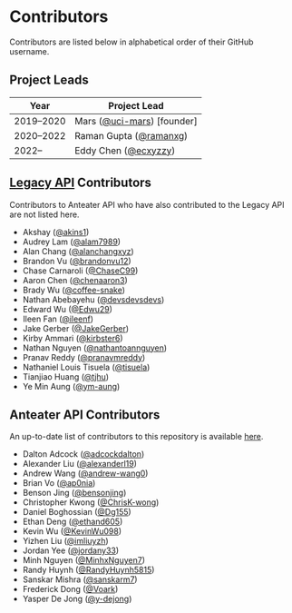 # Contributors

Contributors are listed below in alphabetical order of their GitHub username.

## Project Leads

| Year      | Project Lead                                                |
| --------- | ----------------------------------------------------------- |
| 2019–2020 | Mars ([@uci-mars](https://github.com/uci-mars)) \[founder\] |
| 2020–2022 | Raman Gupta ([@ramanxg](https://github.com/ramanxg))        |
| 2022–     | Eddy Chen ([@ecxyzzy](https://github.com/ecxyzzy))          |

## [Legacy API](https://github.com/icssc/peterportal-public-api) Contributors

Contributors to Anteater API who have also contributed to the Legacy API are not listed here.

- Akshay ([@akins1](https://github.com/akins1))
- Audrey Lam ([@alam7989](https://github.com/alam7989))
- Alan Chang ([@alanchangxyz](https://github.com/alanchangxyz))
- Brandon Vu ([@brandonvu12](https://github.com/brandonvu12))
- Chase Carnaroli ([@ChaseC99](https://github.com/ChaseC99))
- Aaron Chen ([@chenaaron3](https://github.com/chenaaron3))
- Brady Wu ([@coffee-snake](https://github.com/coffee-snake))
- Nathan Abebayehu ([@devsdevsdevs](https://github.com/devsdevsdevs))
- Edward Wu ([@Edwu29](https://github.com/Edwu29))
- Ileen Fan ([@ileenf](https://github.com/ileenf))
- Jake Gerber ([@JakeGerber](https://github.com/JakeGerber))
- Kirby Ammari ([@kirbster6](https://github.com/kirbster6))
- Nathan Nguyen ([@nathantoannguyen](https://github.com/nathantoannguyen))
- Pranav Reddy ([@pranavmreddy](https://github.com/pranavmreddy))
- Nathaniel Louis Tisuela ([@tisuela](https://github.com/tisuela))
- Tianjiao Huang ([@tjhu](https://github.com/tjhu))
- Ye Min Aung ([@ym-aung](https://github.com/ym-aung))

## Anteater API Contributors

An up-to-date list of contributors to this repository is available [here](https://github.com/icssc/peterportal-api-next/graphs/contributors).

- Dalton Adcock ([@adcockdalton](https://github.com/adcockdalton))
- Alexander Liu ([@alexanderl19](https://github.com/alexanderl19))
- Andrew Wang ([@andrew-wang0](https://github.com/andrew-wang0))
- Brian Vo ([@ap0nia](https://github.com/ap0nia))
- Benson Jing ([@bensonjing](https://github.com/bensonjing))
- Christopher Kwong ([@ChrisK-wong](https://github.com/ChrisK-wong))
- Daniel Boghossian ([@Dg155](https://github.com/Dg155))
- Ethan Deng ([@ethand605](https://github.com/ethand605))
- Kevin Wu ([@KevinWu098](https://github.com/KevinWu098))
- Yizhen Liu ([@imliuyzh](https://github.com/imliuyzh))
- Jordan Yee ([@jordany33](https://github.com/jordany33))
- Minh Nguyen ([@MinhxNguyen7](https://github.com/MinhxNguyen7))
- Randy Huynh ([@RandyHuynh5815](https://github.com/RandyHuynh5815))
- Sanskar Mishra ([@sanskarm7](https://github.com/sanskarm7))
- Frederick Dong ([@Voark](https://github.com/Voark))
- Yasper De Jong ([@y-dejong](https://github.com/y-dejong))
